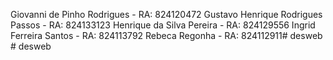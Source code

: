 Giovanni de Pinho Rodrigues - RA: 824120472
Gustavo Henrique Rodrigues Passos - RA: 824133123
Henrique da Silva Pereira - RA: 824129556
Ingrid Ferreira Santos - RA: 824113792
Rebeca Regonha - RA: 824112911#   d e s w e b  
 #   d e s w e b  
 